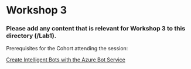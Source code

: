 # Workshop 3

### Please add any content that is relevant for Workshop 3 to this directory (/Lab1). 

Prerequisites for the Cohort attending the session:

[Create Intelligent Bots with the Azure Bot Service](https://docs.microsoft.com/en-gb/learn/paths/create-bots-with-the-azure-bot-service/)
